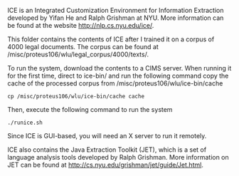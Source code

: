 ICE is an Integrated Customization Environment for Information Extraction developed by Yifan He and Ralph Grishman at NYU. More information can be found at the website http://nlp.cs.nyu.edu/ice/.

This folder contains the contents of ICE after I trained it on a corpus of 4000 legal documents. The corpus can be found at /misc/proteus106/wlu/legal_corpus/4000/texts/.

To run the system, download the contents to a CIMS server. When running it for the first time, direct to ice-bin/ and run the following command copy the cache of the processed corpus from /misc/proteus106/wlu/ice-bin/cache
```
cp /misc/proteus106/wlu/ice-bin/cache cache
```
Then, execute the following command to run the system
```
./runice.sh
```
Since ICE is GUI-based, you will need an X server to run it remotely.

ICE also contains the Java Extraction Toolkit (JET), which is a set of language analysis tools developed by Ralph Grishman. More information on JET can be found at http://cs.nyu.edu/grishman/jet/guide/Jet.html.

